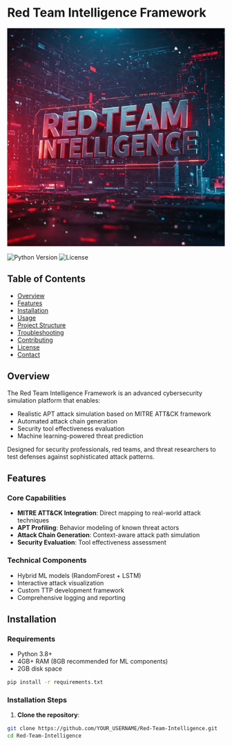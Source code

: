 # Red Team Intelligence Framework

![Redteamintelligence](redteamintelligence.jpg)

![Python Version](https://img.shields.io/badge/python-3.8%2B-blue)
![License](https://img.shields.io/badge/license-MIT-green)

## Table of Contents
- [Overview](#overview)
- [Features](#features)
- [Installation](#installation)
- [Usage](#usage)
- [Project Structure](#project-structure)
- [Troubleshooting](#troubleshooting)
- [Contributing](#contributing)
- [License](#license)
- [Contact](#contact)

## Overview

The Red Team Intelligence Framework is an advanced cybersecurity simulation platform that enables:

- Realistic APT attack simulation based on MITRE ATT&CK framework
- Automated attack chain generation
- Security tool effectiveness evaluation
- Machine learning-powered threat prediction

Designed for security professionals, red teams, and threat researchers to test defenses against sophisticated attack patterns.

## Features

### Core Capabilities
- **MITRE ATT&CK Integration**: Direct mapping to real-world attack techniques
- **APT Profiling**: Behavior modeling of known threat actors
- **Attack Chain Generation**: Context-aware attack path simulation
- **Security Evaluation**: Tool effectiveness assessment

### Technical Components
- Hybrid ML models (RandomForest + LSTM)
- Interactive attack visualization
- Custom TTP development framework
- Comprehensive logging and reporting

## Installation

### Requirements
- Python 3.8+
- 4GB+ RAM (8GB recommended for ML components)
- 2GB disk space
```bash
pip install -r requirements.txt
```

### Installation Steps

1. **Clone the repository**:
```bash
git clone https://github.com/YOUR_USERNAME/Red-Team-Intelligence.git
cd Red-Team-Intelligence
